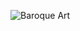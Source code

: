 ![Baroque Art](https://artrkl.com/cdn/shop/articles/d7hftxdivxxvm.cloudfront-1692712203965.webp?v=1692712837&width=1500)
